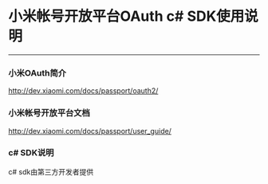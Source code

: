 # 小米帐号开放平台OAuth c# SDK使用说明

------
### 小米OAuth简介
http://dev.xiaomi.com/docs/passport/oauth2/

### 小米帐号开放平台文档
http://dev.xiaomi.com/docs/passport/user_guide/

### c# SDK说明
c# sdk由第三方开发者提供
